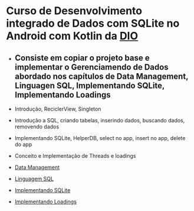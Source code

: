 # Curso de Desenvolvimento integrado de Dados com SQLite no Android com Kotlin da <a href="https://digitalinnovation.one/">DIO</a>
 - ## Consiste em copiar o projeto base e implementar o Gerenciamendo de Dados abordado nos capítulos de Data Management, Linguagen SQL, Implementando SQLite, Implementando Loadings
- Introdução, ReciclerView, Singleton
- Introdução a SQL, criando tabelas, inserindo dados, buscando dados, removendo dados
- Implementando SQLite, HelperDB, select no app, insert no app, delete do app
- Conceito e Implementação de Threads e loadings 

- <a href="">Data Management</a>
- <a href="">Linguagem SQL</a>
- <a href="">Implementando SQLite</a>
- <a href="">Implementando Loadings</a>


